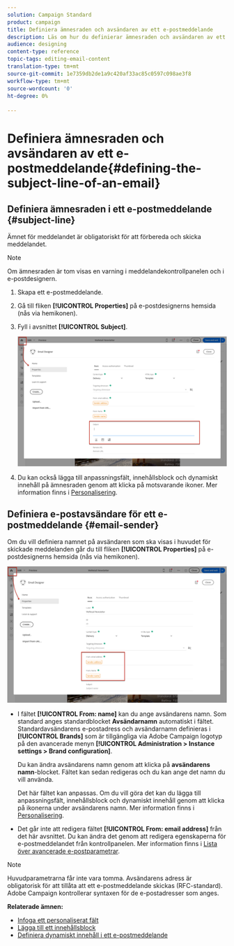 ```yaml
---
solution: Campaign Standard
product: campaign
title: Definiera ämnesraden och avsändaren av ett e-postmeddelande
description: Läs om hur du definierar ämnesraden och avsändaren av ett e-postmeddelande i e-postdesignern.
audience: designing
content-type: reference
topic-tags: editing-email-content
translation-type: tm+mt
source-git-commit: 1e7359db2de1a9c420af33ac85c0597c098ae3f8
workflow-type: tm+mt
source-wordcount: '0'
ht-degree: 0%

---
```



# Definiera ämnesraden och avsändaren av ett e-postmeddelande{#defining-the-subject-line-of-an-email}

## Definiera ämnesraden i ett e-postmeddelande {#subject-line}

Ämnet för meddelandet är obligatoriskt för att förbereda och skicka meddelandet.

>[!NOTE]
>
>Om ämnesraden är tom visas en varning i meddelandekontrollpanelen och i e-postdesignern.

1. Skapa ett e-postmeddelande.
1. Gå till fliken **[!UICONTROL Properties]** på e-postdesignerns hemsida (nås via hemikonen).
1. Fyll i avsnittet **[!UICONTROL Subject]**.

   ![](assets/email_designer_subject.png)

1. Du kan också lägga till anpassningsfält, innehållsblock och dynamiskt innehåll på ämnesraden genom att klicka på motsvarande ikoner. Mer information finns i [Personalisering](../../designing/using/personalization.md).

## Definiera e-postavsändare för ett e-postmeddelande {#email-sender}

Om du vill definiera namnet på avsändaren som ska visas i huvudet för skickade meddelanden går du till fliken **[!UICONTROL Properties]** på e-postdesignerns hemsida (nås via hemikonen).

![](assets/delivery_content_edition16.png)

* I fältet **[!UICONTROL From: name]** kan du ange avsändarens namn. Som standard anges standardblocket **Avsändarnamn** automatiskt i fältet. Standardavsändarens e-postadress och avsändarnamn definieras i **[!UICONTROL Brands]** som är tillgängliga via Adobe Campaign logotyp på den avancerade menyn **[!UICONTROL Administration > Instance settings > Brand configuration]**.

   Du kan ändra avsändarens namn genom att klicka på **avsändarens namn**-blocket. Fältet kan sedan redigeras och du kan ange det namn du vill använda.

   Det här fältet kan anpassas. Om du vill göra det kan du lägga till anpassningsfält, innehållsblock och dynamiskt innehåll genom att klicka på ikonerna under avsändarens namn. Mer information finns i [Personalisering](../../designing/using/personalization.md).

* Det går inte att redigera fältet **[!UICONTROL From: email address]** från det här avsnittet. Du kan ändra det genom att redigera egenskaperna för e-postmeddelandet från kontrollpanelen. Mer information finns i [Lista över avancerade e-postparametrar](../../administration/using/configuring-email-channel.md#advanced-parameters).

>[!NOTE]
>
>Huvudparametrarna får inte vara tomma. Avsändarens adress är obligatorisk för att tillåta att ett e-postmeddelande skickas (RFC-standard). Adobe Campaign kontrollerar syntaxen för de e-postadresser som anges.

**Relaterade ämnen:**

* [Infoga ett personaliserat fält](../../designing/using/personalization.md#inserting-a-personalization-field)
* [Lägga till ett innehållsblock](../../designing/using/personalization.md#adding-a-content-block)
* [Definiera dynamiskt innehåll i ett e-postmeddelande](../../designing/using/personalization.md#defining-dynamic-content-in-an-email)
